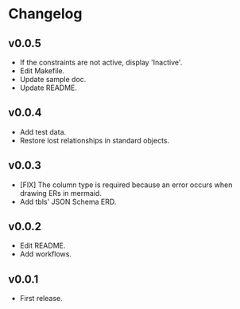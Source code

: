 # Changelog

## v0.0.5
* If the constraints are not active, display 'Inactive'.
* Edit Makefile.
* Update sample doc.
* Update README.

## v0.0.4
* Add test data.
* Restore lost relationships in standard objects.

## v0.0.3
* [FIX] The column type is required because an error occurs when drawing ERs in mermaid.
* Add tbls' JSON Schema ERD.

## v0.0.2
* Edit README.
* Add workflows.

## v0.0.1
* First release.
